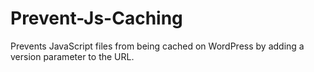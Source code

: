 # Prevent-Js-Caching
Prevents JavaScript files from being cached on WordPress by adding a version parameter to the URL.
